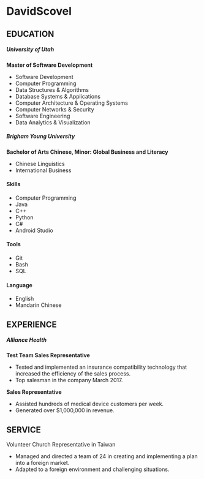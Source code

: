 # DavidScovel

 
## EDUCATION	
##### University of Utah

**Master of Software Development**		
  * Software Development
  * Computer Programming
  * Data Structures & Algorithms
  * Database Systems & Applications
  * Computer Architecture & Operating Systems
  * Computer Networks & Security
  * Software Engineering
  * Data Analytics & Visualization
 
 
##### Brigham Young University

**Bachelor of Arts Chinese, Minor: Global Business and Literacy**
  * Chinese Linguistics
  * International Business
 
 
#### Skills           		 
  * Computer Programming
  * Java
  * C++
  * Python
  * C#
  * Android Studio
#### Tools
  * Git
  * Bash
  * SQL
#### Language		
  * English
  * Mandarin Chinese
 
## EXPERIENCE	
##### Alliance Health

**Test Team Sales Representative**
  * Tested and implemented an insurance compatibility technology that increased the efficiency of the sales process.
  * Top salesman in the company March 2017.
  
**Sales Representative**
  * Assisted hundreds of medical device customers per week.
  * Generated over $1,000,000 in revenue.
 
## SERVICE	
Volunteer Church Representative in Taiwan
  * Managed and directed a team of 24 in creating and implementing a plan into a foreign market.
  * Adapted to a foreign environment and challenging situations.

